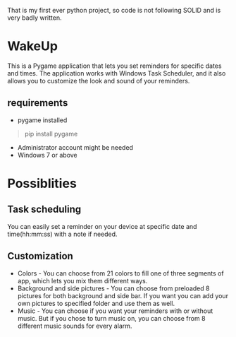 That is my first ever python project, so code is not following SOLID and is very badly written.
# WakeUp
This is a Pygame application that lets you set reminders for specific dates and times. The application works with Windows Task Scheduler, and it also allows you to customize the look and sound of your reminders.
## requirements
- pygame installed
> pip install pygame
- Administrator account might be needed
- Windows 7 or above
# Possiblities
## Task scheduling
You can easily set a reminder on your device at specific date and time(hh:mm:ss) with a note if needed.
## Customization
- Colors - You can choose from 21 colors to fill one of three segments of app, which lets you mix them different ways.
- Background and side pictures - You can choose from preloaded 8 pictures for both background and side bar. If you want you can add your own pictures to specified folder and use them as well.
- Music - You can choose if you want your reminders with or without music. But if you chose to turn music on, you can choose from 8 different music sounds for every alarm.
